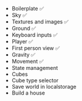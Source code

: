- Boilerplate ✅
- Sky ✅
- Textures and images ✅
- Ground ✅
- Keyboard inputs ✅
- Player ✅
- First person view ✅
- Gravity ✅
- Movement ✅
- State management
- Cubes
- Cube type selector
- Save world in localstorage
- Build a house
